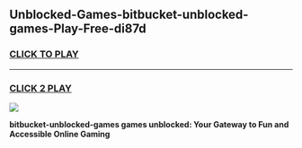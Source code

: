 
## Unblocked-Games-bitbucket-unblocked-games-Play-Free-di87d
<h3>
<a href="https://premium76.site?title=bitbucket-unblocked-games&ref=17A">CLICK TO PLAY</a></h3>
<hr>

<h3>
<a href="https://premium76.site?title=bitbucket-unblocked-games&ref=17A">CLICK 2 PLAY</a>
  
</h3>

<a href="https://premium76.site?title=bitbucket-unblocked-games&ref=17A"><img src="https://clearcache.store/games.png"></a>


**bitbucket-unblocked-games games unblocked: Your Gateway to Fun and Accessible Online Gaming**
